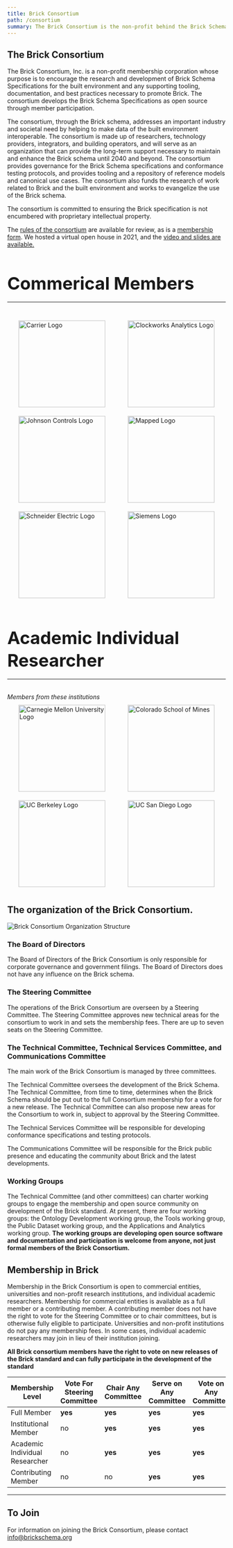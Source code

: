 ```yaml
---
title: Brick Consortium
path: /consortium
summary: The Brick Consortium is the non-profit behind the Brick Schema.
---
```


## The Brick Consortium

The Brick Consortium, Inc. is a non-profit membership corporation whose purpose is to encourage the research and development of Brick Schema Specifications for the built environment and any supporting tooling, documentation, and best practices necessary to promote Brick. The consortium develops the Brick Schema Specifications as open source through member participation.

The consortium, through the Brick schema, addresses an important industry and societal need by helping to make data of the built environment interoperable. The consortium is made up of researchers, technology providers, integrators, and building operators, and will serve as an organization that can provide the long-term support necessary to maintain and enhance the Brick schema until 2040 and beyond. The consortium provides governance for the Brick Schema specifications and conformance testing protocols, and provides tooling and a repository of reference models and canonical use cases. The consortium also funds the research of work related to Brick and the built environment and works to evangelize the use of the Brick schema.

The consortium is committed to ensuring the Brick specification is not encumbered with proprietary intellectual property.

The [rules of the consortium][1] are available for review, as is a [membership form][2]. We hosted a virtual open house in 2021, and the [video and slides are available.](/blog/brick-consortium-virtual-kickoff)

<h2 style="font-size: 2.5rem; font-weight: bold; line-height: 1.3; padding-bottom: 16px; border-bottom: 1px solid; margin-bottom: 32px;">Commerical Members</h2>
<div style="display: flex; flex-wrap: wrap;">
  <a style="width: 200px; margin: auto; padding: 10px;" href="https://www.carrier.com/">
    <img alt="Carrier Logo" src="/img/logos/members/carrier.png" style="width: 200px;">
  </a>
  <a style="width: 200px; margin: auto; padding: 10px;" href="https://clockworksanalytics.com/">
    <img alt="Clockworks Analytics Logo" src="/img/logos/members/clockworks.svg" style="width: 200px;">
  </a>
  <a style="width: 200px; margin: auto; padding: 10px;" href="https://www.johnsoncontrols.com/">
    <img alt="Johnson Controls Logo" src="/img/logos/supporters/jci.png" style="width: 200px;">
  </a>
  <a style="width: 200px; margin: auto; padding: 10px;" href="https://mapped.com/">
    <img alt="Mapped Logo" src="/img/logos/members/mapped.svg" style="width: 200px;">
  </a>
  <a style="width: 200px; margin: auto; padding: 10px;" href="https://se.com/">
    <img alt="Schneider Electric Logo" src="/img/logos/members/se.png" style="width: 200px;">
  </a>
  <a style="width: 200px; margin: auto; padding: 10px;" href="https://www.siemens.com/">
    <img alt="Siemens Logo" src="/img/logos/members/siemens.svg" style="width: 200px;">
  </a>
</div>

<h2 style="font-size: 2.5rem; font-weight: bold; line-height: 1.3; padding-bottom: 16px; border-bottom: 1px solid; margin-bottom: 32px;">Academic Individual Researcher</h2>
<i>Members from these institutions</i>
<div style="display: flex; flex-wrap: wrap;">
  <a style="width: 200px; margin: auto; padding: 10px;" href="https://www.cmu.edu/">
    <img alt="Carnegie Mellon University Logo" src="/img/logos/research/cmu.jpg" style="width: 200px;">
  </a>
  <a style="width: 200px; margin: auto; padding: 10px;" href="https://mines.edu/">
    <img alt="Colorado School of Mines" src="/img/logos/research/mines.png" style="width: 200px;">
  </a>
  <a style="width: 200px; margin: auto; padding: 10px;" href="https://www.berkeley.edu/">
    <img alt="UC Berkeley Logo" src="/img/logos/research/ucb.png" style="width: 200px;">
  </a>
  <a style="width: 200px; margin: auto; padding: 10px;" href="https://www.ucsd.edu/">
    <img alt="UC San Diego Logo" src="/img/logos/research/ucsd.png" style="width: 200px;">
  </a>
</div>

## The organization of the Brick Consortium.

![Brick Consortium Organization Structure](/img/brick-org-structure.png)

### The Board of Directors
The Board of Directors of the Brick Consortium is only responsible for corporate governance and government filings. The Board of Directors does not have any influence on the Brick schema.

### The Steering Committee
The operations of the Brick Consortium are overseen by a Steering Committee. The Steering Committee approves new technical areas for the consortium to work in and sets the membership fees. There are up to seven seats on the Steering Committee.

### The Technical Committee, Technical Services Committee, and Communications Committee
The main work of the Brick Consortium is managed by three committees.

The Technical Committee oversees the development of the Brick Schema. The Technical Committee, from time to time, determines when the Brick Schema should be put out to the full Consortium membership for a vote for a new release. The Technical Committee can also propose new areas for the Consortium to work in, subject to approval by the Steering Committee.

The Technical Services Committee will be responsible for developing conformance specifications and testing protocols.

The Communications Committee will be responsible for the Brick public presence and educating the community about Brick and the latest developments.

### Working Groups
The Technical Committee (and other committees) can charter working groups to engage the membership and open source community on development of the Brick standard. At present, there are four working groups: the Ontology Development working group, the Tools working group, the Public Dataset working group, and the Applications and Analytics working group. **The working groups are developing open source software and documentation and participation is welcome from anyone, not just formal members of the Brick Consortium.**

## Membership in Brick

Membership in the Brick Consortium is open to commercial entities, universities and non-profit research institutions, and individual academic researchers. Membership for commercial entities is available as a full member or a contributing member. A contributing member does not have the right to vote for the Steering Committee or to chair committees, but is otherwise fully eligible to participate. Universities and non-profit institutions do not pay any membership fees. In some cases, individual academic researchers may join in lieu of their institution joining.

**All Brick consortium members have the right to vote on new releases of the Brick standard and can fully participate in the development of the standard**

Membership Level         | **Vote For Steering Committee** | **Chair Any Committee** | **Serve on Any Committee** | **Vote on Any Committee** | **2021 Membership Fee**
-------------------------|-----------|----------------------|---------|---------|----------
Full Member             |  **yes**      |       **yes**    |**yes**  |   **yes**    |   $50,000
Institutional Member    |  no      |  **yes**    |**yes**  |   **yes**    |  $0
Academic Individual Researcher |  no     |       **yes**    |**yes**  |   **yes**    |   $0
Contributing Member      |  no      |       no         |**yes**  |**yes**  |   $5,000

---
## To Join
For information on joining the Brick Consortium, please contact [info@brickschema.org](mailto:info@brickschema.org)

[1]: /docs/Brick_Membership_Rules_Jan_25_2021.pdf
[2]: /docs/Brick_membership_form_feb_2021.pdf
